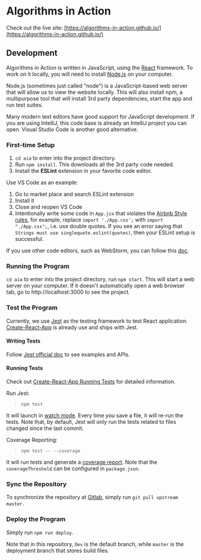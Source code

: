 # Algorithms in Action

Check out the live site: [https://algorithms-in-action.github.io/](https://algorithms-in-action.github.io/)

## Development
Algorithms in Action is written in JavaScript, using the [React](https://reactjs.org/)
framework. To work on it locally, you will need to install
[Node.js](https://nodejs.org/en/download/) on your computer.

Node.js (sometimes just called "node") is a JavaScript-based web server that will allow us
to view the website locally. This will also install npm, a multipurpose tool that will
install 3rd party dependencies, start the app and run test suites.

Many modern text editors have good support for JavaScript development. If you are using
IntelliJ, this code base is already an IntelliJ project you can open. Visual Studio Code
is another good alternative.

### First-time Setup
1. `cd aia` to enter into the project directory.
2. Run `npm install`. This downloads all the 3rd party code needed.
3. Install the **ESLint** extension in your favorite code editor.

Use VS Code as an example:
1. Go to market place and search ESLint extension
2. Install it
3. Close and reopen VS Code
4. Intentionally write some code in `App.jsx` that violates the [Airbnb Style rules](https://github.com/airbnb/javascript/blob/master/react/README.md), for example, replace `import './App.css';` with `import "./App.css";`, i.e. use double quotes. If you see an error saying that `Strings must use singlequote.eslint(quotes)`, then your ESLint setup is successful.

If you use other code editors, such as WebStorm, you can follow this [doc](https://www.jetbrains.com/help/webstorm/eslint.html).


### Running the Program
`cd aia` to enter into the project directory, run `npm start`. This will start a web server on your computer.
If it doesn't automatically open a web browser tab, go to http://localhost:3000 to see the
project.

### Test the Program
Currently, we use [Jest](https://jestjs.io/docs/en/getting-started) as the testing framework to test React application. [Create-React-App](https://create-react-app.dev/) is already use and ships with Jest.

#### Writing Tests

Follow [Jest official doc](https://jestjs.io/docs/en/using-matchers) to see examples and APIs.

#### Running Tests

Check out [Create-React-App Running Tests](https://create-react-app.dev/docs/running-tests/#docsNav) for detailed information.

Run Jest:
> `npm test`

It will launch in [watch mode](https://jestjs.io/docs/en/cli.html#--watch). Every time you save a file, it will re-run the tests. Note that, by default, Jest will only run the tests related to files changed since the last commit. 

Coverage Reporting:
> `npm test -- --coverage`

It will run tests and generate a [coverage report](https://medium.com/@krishankantsinghal/how-to-read-test-coverage-report-generated-using-jest-c2d1cb70da8b). Note that the `coverageThreshold` can be configured in `package.json`.


### Sync the Repository
To synchronize the repository at [Gitlab](https://gitlab.eng.unimelb.edu.au/lceddia/aia), simply run `git pull upstream master`.

### Deploy the Program
Simply run `npm run deploy`.

Note that in this repository, `Dev` is the default branch, while `master` is the deployment branch that stores build files.
